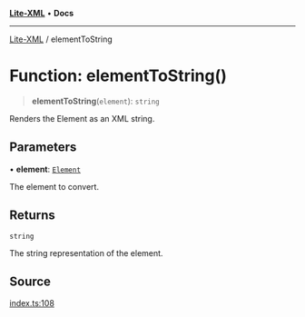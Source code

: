[**Lite-XML**](../README.md) • **Docs**

***

[Lite-XML](../globals.md) / elementToString

# Function: elementToString()

> **elementToString**(`element`): `string`

Renders the Element as an XML string.

## Parameters

• **element**: [`Element`](../interfaces/Element.md)

The element to convert.

## Returns

`string`

The string representation of the element.

## Source

[index.ts:108](https://github.com/softcraft-development/lite-xml/blob/522c05f5bd94b9a192823252fbfe630baa82757c/src/index.ts#L108)
